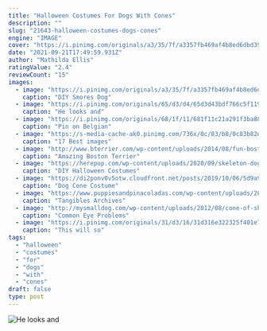 ```yaml
---
title: "Halloween Costumes For Dogs With Cones"
description: ""
slug: "21643-halloween-costumes-dogs-cones"
engine: "IMAGE"
cover: "https://i.pinimg.com/originals/a3/35/7f/a3357fb469af4b8ed6dbd39936caeba2.jpg"
date: "2021-09-21T17:49:59.931Z"
author: "Mathilda Ellis"
ratingValue: "2.4"
reviewCount: "15"
images:
  - image: "https://i.pinimg.com/originals/a3/35/7f/a3357fb469af4b8ed6dbd39936caeba2.jpg"
    caption: "DIY Smores Dog"
  - image: "https://i.pinimg.com/originals/65/d3/d4/65d3d43bdf766c5f119498c34bf11c3d.jpg"
    caption: "He looks and"
  - image: "https://i.pinimg.com/originals/68/1f/11/681f11c21a291f3ba882e6e2b17b2f71.jpg"
    caption: "Pin on Belgian"
  - image: "https://s-media-cache-ak0.pinimg.com/736x/0c/83/b8/0c83b82d03e09d1a583fa78cf38e81c2.jpg"
    caption: "17 Best images"
  - image: "http://www.bterrier.com/wp-content/uploads/2014/08/fun-boston-terrier-slalom-between-orange-cones-and-coca-cola-video.jpg"
    caption: "Amazing Boston Terrier"
  - image: "https://herepup.com/wp-content/uploads/2020/09/skeleton-dog-costume.png"
    caption: "DIY Halloween Costumes"
  - image: "https://di2ponv0v5otw.cloudfront.net/posts/2019/10/06/5d9a9444d948a1e2c461083e/m_5d9a94b82f8276c164185633.jpg"
    caption: "Dog Cone Costume"
  - image: "https://www.puppiesandpinacoladas.com/wp-content/uploads/2017/09/Target-Pet-Halloween-Costume-Dragon.png"
    caption: "Tangibles Archives"
  - image: "http://mysmalldog.com/wp-content/uploads/2012/08/cone-of-shame.jpg"
    caption: "Common Eye Problems"
  - image: "https://i.pinimg.com/originals/31/d3/16/31d316e322325f401e771a9c74d049b8.jpg"
    caption: "This will so"
tags:
  - "halloween"
  - "costumes"
  - "for"
  - "dogs"
  - "with"
  - "cones"
draft: false
type: post
---
```



![He looks and](https://i.pinimg.com/originals/65/d3/d4/65d3d43bdf766c5f119498c34bf11c3d.jpg "He looks and")


<!--inArticleAds-->

<!--galleryOne-->


<!--inArticleAds-->

<!--galleryTwo-->


<!--galleryThree-->

